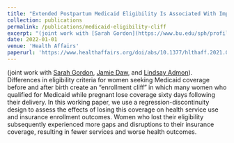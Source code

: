 ```yaml
---
title: "Extended Postpartum Medicaid Eligibility Is Associated With Improved Continuity Of Coverage In The Postpartum Year"
collection: publications
permalink: /publications/medicaid-eligibility-cliff
excerpt: "(joint work with [Sarah Gordon](https://www.bu.edu/sph/profile/sarah-gordon/), [Jamie Daw](https://www.publichealth.columbia.edu/people/our-faculty/jrd2199), and [Lindsay Admon](https://www.uofmhealth.org/profile/4360/lindsay-kennedy-admon-md-msc)). Differences in eligibility criteria for women seeking Medicaid coverage before and after birth create an “enrollment cliff” in which many women who qualified for Medicaid while pregnant lose coverage sixty days following their delivery. In this working paper, we use a regression-discontinuity design to assess the effects of losing this coverage on health service use and insurance enrollment outcomes. Women who lost their eligibility subsequently experienced more gaps and disruptions to their insurance coverage, resulting in fewer services and worse health outcomes."
date: 2022-01-01
venue: 'Health Affairs'
paperurl: 'https://www.healthaffairs.org/doi/abs/10.1377/hlthaff.2021.00730'
---
```


(joint work with [Sarah Gordon](https://www.bu.edu/sph/profile/sarah-gordon/), [Jamie Daw](https://www.publichealth.columbia.edu/people/our-faculty/jrd2199), and [Lindsay Admon](https://www.uofmhealth.org/profile/4360/lindsay-kennedy-admon-md-msc)). Differences in eligibility criteria for women seeking Medicaid coverage before and after birth create an “enrollment cliff” in which many women who qualified for Medicaid while pregnant lose coverage sixty days following their delivery. In this working paper, we use a regression-discontinuity design to assess the effects of losing this coverage on health service use and insurance enrollment outcomes. Women who lost their eligibility subsequently experienced more gaps and disruptions to their insurance coverage, resulting in fewer services and worse health outcomes. 
